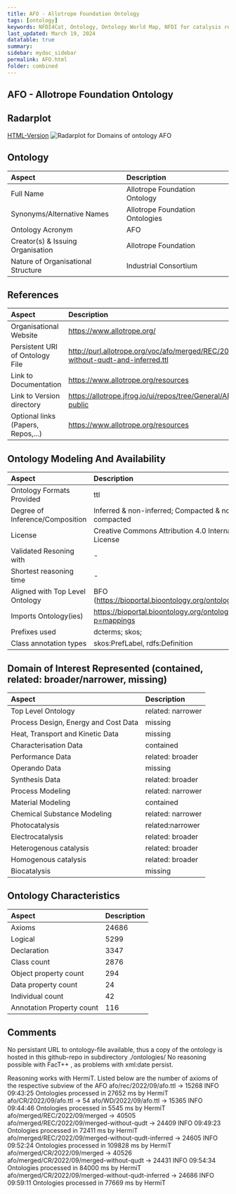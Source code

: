 ```yaml
---
title: AFO - Allotrope Foundation Ontology
tags: [ontology]
keywords: NFDI4Cat, Ontology, Ontology World Map, NFDI for catalysis related research, semantic web
last_updated: March 19, 2024
datatable: true
summary:
sidebar: mydoc_sidebar
permalink: AFO.html
folder: combined
---
```

## AFO - Allotrope Foundation Ontology


 ## Radarplot 

 [HTML-Version](../radarplots/Radarplot_AFO.html) ![Radarplot for Domains of ontology AFO](../radarplots/Radarplot_AFO.svg) 
## Ontology

|Aspect |Description| 
 |:---|:---|
| Full Name | Allotrope Foundation Ontology |
| Synonyms/Alternative Names | Allotrope Foundation Ontologies |
| Ontology Acronym | AFO |
| Creator(s) & Issuing Organisation | Allotrope Foundation |
| Nature of Organisational Structure | Industrial Consortium |

## References

|Aspect |Description| 
 |:---|:---|
| Organisational Website | https://www.allotrope.org/ |
| Persistent URI of Ontology File | http://purl.allotrope.org/voc/afo/merged/REC/2023/09/merged-without-qudt-and-inferred.ttl |
| Link to Documentation | https://www.allotrope.org/resources  |
| Link to Version directory | https://allotrope.jfrog.io/ui/repos/tree/General/AFO-release-public |
| Optional links (Papers, Repos,...) | https://www.allotrope.org/resources |

## Ontology Modeling And Availability

|Aspect |Description| 
 |:---|:---|
| Ontology Formats Provided | ttl |
| Degree of Inference/Composition | Inferred & non-inferred; Compacted & non-compacted |
| License | Creative Commons Attribution 4.0 International License |
| Validated Resoning with | - |
| Shortest reasoning time | - |
| Aligned with Top Level Ontology | BFO (https://bioportal.bioontology.org/ontologies/AFO) |
| Imports Ontology(ies) | https://bioportal.bioontology.org/ontologies/AFO/?p=mappings |
| Prefixes used | dcterms; skos; |
| Class annotation types | skos:PrefLabel, rdfs:Definition |

## Domain of Interest Represented (contained, related: broader/narrower, missing)

|Aspect |Description| 
 |:---|:---|
| Top Level Ontology | related: narrower |
| Process Design, Energy and Cost Data | missing |
| Heat, Transport and Kinetic Data | missing |
| Characterisation Data | contained |
| Performance Data | related: broader |
| Operando Data | missing |
| Synthesis Data | related: broader |
| Process Modeling | related: narrower |
| Material Modeling | contained |
| Chemical Substance Modeling | related: narrower |
| Photocatalysis | related:narrower |
| Electrocatalysis | related: broader |
| Heterogenous catalysis | related: broader |
| Homogenous catalysis | related: broader |
| Biocatalysis | missing |

## Ontology Characteristics

|Aspect |Description| 
 |:---|:---|
| Axioms | 24686 |
| Logical | 5299 |
| Declaration | 3347 |
| Class count | 2876 |
| Object property count | 294 |
| Data property count | 24 |
| Individual count | 42 |
| Annotation Property count | 116 |

## Comments

No persistant URL to ontology-file available, thus a copy of the ontology is hosted in this github-repo in subdirectory ./ontologies/ 
No reasoning possible with FacT++ , as problems with xml:date persist.

Reasoning works with HermiT. Listed below are the number of axioms of the respective subview of the AFO
afo/rec/2022/09/afo.ttl -> 15268    INFO  09:43:25  Ontologies processed in 27652 ms by HermiT
afo/CR/2022/09/afo.ttl -> 54
afo/WD/2022/09/afo.ttl -> 15365  INFO  09:44:46  Ontologies processed in 5545 ms by HermiT
afo/merged/REC/2022/09/merged -> 40505
afo/merged/REC/2022/09/merged-without-qudt -> 24409   INFO  09:49:23  Ontologies processed in 72411 ms by HermiT
afo/merged/REC/2022/09/merged-without-qudt-inferred -> 24605    INFO  09:52:24  Ontologies processed in 109828 ms by HermiT
afo/merged/CR/2022/09/merged -> 40526
afo/merged/CR/2022/09/merged-without-qudt -> 24431  INFO  09:54:34  Ontologies processed in 84000 ms by HermiT
afo/merged/CR/2022/09/merged-without-qudt-inferred -> 24686 INFO  09:59:11  Ontologies processed in 77669 ms by HermiT
